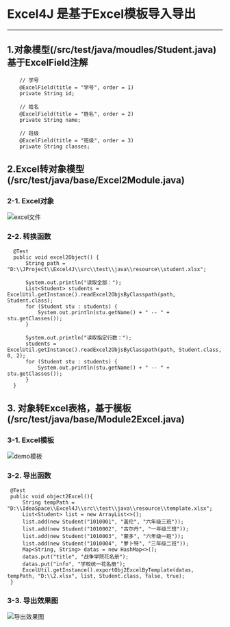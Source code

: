 # Excel4J 是基于Excel模板导入导出
---
## 1.对象模型(/src/test/java/moudles/Student.java)  基于ExcelField注解
```
    // 学号
    @ExcelField(title = "学号", order = 1)
    private String id;

    // 姓名
    @ExcelField(title = "姓名", order = 2)
    private String name;

    // 班级
    @ExcelField(title = "班级", order = 3)
    private String classes;

```

## 2.Excel转对象模型(/src/test/java/base/Excel2Module.java)
### 2-1. Excel对象
  ![excel文件](https://raw.githubusercontent.com/Crab2died/Excel4J/master/src/test/java/resource/image/excel_import.png)
### 2-2. 转换函数
  ```
    @Test
    public void excel2Object() {
        String path = "D:\\JProject\\Excel4J\\src\\test\\java\\resource\\student.xlsx";

        System.out.println("读取全部：");
        List<Student> students = ExcelUtil.getInstance().readExcel2ObjsByClasspath(path, Student.class);
        for (Student stu : students) {
            System.out.println(stu.getName() + " -- " + stu.getClasses());
        }

        System.out.println("读取指定行数：");
        students = ExcelUtil.getInstance().readExcel2ObjsByClasspath(path, Student.class, 0, 2);
        for (Student stu : students) {
            System.out.println(stu.getName() + " -- " + stu.getClasses());
        }
    }
  ```
  
## 3. 对象转Excel表格，基于模板(/src/test/java/base/Module2Excel.java)
### 3-1. Excel模板
![demo模板](https://raw.githubusercontent.com/Crab2died/Excel4J/master/src/test/java/resource/image/template.png)
### 3-2. 导出函数
   ```
    @Test
    public void object2Excel(){
        String tempPath = "D:\\IdeaSpace\\Excel4J\\src\\test\\java\\resource\\template.xlsx";
        List<Student> list = new ArrayList<>();
        list.add(new Student("1010001", "盖伦", "六年级三班"));
        list.add(new Student("1010002", "古尔丹", "一年级三班"));
        list.add(new Student("1010003", "蒙多", "六年级一班"));
        list.add(new Student("1010004", "萝卜特", "三年级二班"));
        Map<String, String> datas = new HashMap<>();
        datas.put("title", "战争学院花名册");
        datas.put("info", "学校统一花名册");
        ExcelUtil.getInstance().exportObj2ExcelByTemplate(datas, tempPath, "D:\\2.xlsx", list, Student.class, false, true);
    }
   ```
### 3-3. 导出效果图
![导出效果图](https://raw.githubusercontent.com/Crab2died/Excel4J/master/src/test/java/resource/image/excel_export.png)
